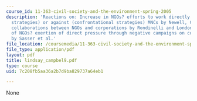 ```yaml
---
course_id: 11-363-civil-society-and-the-environment-spring-2005
description: 'Reactions on: Increase in NGOs? efforts to work directly with (cooperative
  strategies) or against (confrontational strategies) MNCs by Newell, Cross-sector
  collaborations between NGOs and corporations by Rondinelli and London, The effect
  of NGOs? exertion of direct pressure through negative campaigns on corporations
  by Sasser et al.'
file_location: /coursemedia/11-363-civil-society-and-the-environment-spring-2005/7c208fb5aa36a2b7d9ba829737a64eb1_lindsay_campbel9.pdf
file_type: application/pdf
layout: pdf
title: lindsay_campbel9.pdf
type: course
uid: 7c208fb5aa36a2b7d9ba829737a64eb1

---
```

None